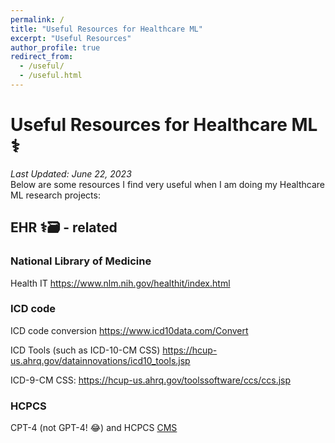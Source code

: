 ```yaml
---
permalink: /
title: "Useful Resources for Healthcare ML"
excerpt: "Useful Resources"
author_profile: true
redirect_from: 
  - /useful/
  - /useful.html
---
```


# Useful Resources for Healthcare ML ⚕️ 
*Last Updated: June 22, 2023* \
Below are some resources I find very useful when I am doing my Healthcare ML research projects:

EHR ⚕️🗃️ - related 
---
### National Library of Medicine
Health IT https://www.nlm.nih.gov/healthit/index.html

### ICD code

ICD code conversion
https://www.icd10data.com/Convert


ICD Tools (such as ICD-10-CM CSS)
https://hcup-us.ahrq.gov/datainnovations/icd10_tools.jsp

ICD-9-CM CSS:
https://hcup-us.ahrq.gov/toolssoftware/ccs/ccs.jsp

### HCPCS

CPT-4 (not GPT-4! 😂) and HCPCS
[CMS](https://www.cms.gov/medicare/coding/medhcpcsgeninfo/hcpcs_coding_questions#:~:text=The%20CPT%2D4%20is%20a,and%20other%20health%20care%20professionals.)



